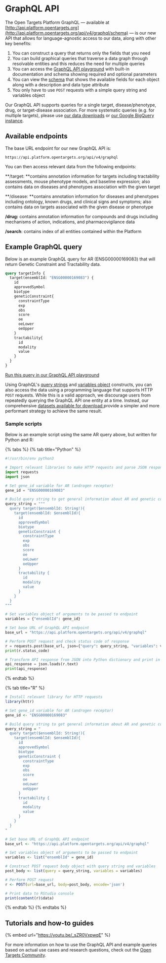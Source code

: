 # GraphQL API

The Open Targets Platform GraphQL — available at [http://api.platform.opentargets.org](http://api.platform.opentargets.org/api/v4/graphql/schema) — is our new API that allows for language-agnostic access to our data, along with other key benefits:

1. You can construct a query that returns only the fields that you need
2. You can build graphical queries that traverse a data graph through resolvable entities and this reduces the need for multiple queries
3. You can access the [GraphQL API playground](http://api.platform.opentargets.org/api/v4/graphql/browser) with built-in documentation and schema showing required and optional parameters
4. You can view the [schema](http://api.platform.opentargets.org/api/v4/graphql/schema) that shows the available fields for each object along with a description and data type attribute
5. You only have to use `POST` requests with a simple query string and variables object

Our GraphQL API supports queries for a single target, disease/phenotype, drug, or target-disease association. For more systematic queries (e.g. for multiple targets), please use [our data downloads](datasets.md) or [our Google BigQuery instance](google-bigquery.md).

## Available endpoints

The base URL endpoint for our new GraphQL API is:

```
https://api.platform.opentargets.org/api/v4/graphql
```

You can then access relevant data from the following endpoints:

\*\*/target: \*\*contains annotation information for targets including tractability assessments, mouse phenotype models, and baseline expression; also contains data on diseases and phenotypes association with the given target

\*\*/disease: \*\*contains annotation information for diseases and phenotypes including ontology, known drugs, and clinical signs and symptoms; also contains data on targets associated with the given disease or phenotype

**/drug:** contains annotation information for compounds and drugs including mechanisms of action, indications, and pharmacovigilance data

**/search**: contains index of all entities contained within the Platform

## Example GraphQL query

Below is an example GraphQL query for AR (ENSG00000169083) that will return Genetic Constraint and Tractability data.

```graphql
query targetInfo {
  target(ensemblId: "ENSG00000169083") {
    id
    approvedSymbol
    biotype
    geneticConstraint{
      constraintType
      exp
      obs
      score
      oe
      oeLower
      oeUpper
    }
    tractability{
      id
      modality
      value
    }
  }
}
```

[Run this query in our GraphQL API playground](https://api.platform.opentargets.org/api/v4/graphql/browser?query=query%20targetInfo%20%7B%0A%20%20target%28ensemblId%3A%20%22ENSG00000169083%22%29%20%7B%0A%20%20%20%20id%0A%20%20%20%20approvedSymbol%0A%20%20%20%20biotype%0A%20%20%20%20geneticConstraint%20%7B%0A%20%20%20%20%20%20constraintType%0A%20%20%20%20%20%20exp%0A%20%20%20%20%20%20obs%0A%20%20%20%20%20%20score%0A%20%20%20%20%20%20oe%0A%20%20%20%20%20%20oeLower%0A%20%20%20%20%20%20oeUpper%0A%20%20%20%20%7D%0A%20%20%20%20tractability%20%7B%0A%20%20%20%20%20%20id%0A%20%20%20%20%20%20modality%0A%20%20%20%20%20%20value%0A%20%20%20%20%7D%0A%20%20%7D%0A%7D%0A)

Using GraphQL's [query strings](https://graphql.org/learn/queries/) and [variables object](https://graphql.org/graphql-js/passing-arguments/) constructs, you can also access the data using a programming language that supports HTTP `POST` requests. While this is a valid approach, we discourage users from repeatedly querying the GraphQL API one entity at a time. Instead, our comprehensive [datasets available for download ](datasets.md)provide a simpler and more performant strategy to achieve the same result.

### Sample scripts

Below is an example script using the same AR query above, but written for Python and R:

{% tabs %}
{% tab title="Python" %}
```python
#!/usr/bin/env python3

# Import relevant libraries to make HTTP requests and parse JSON response
import requests
import json

# Set gene_id variable for AR (androgen receptor)
gene_id = "ENSG00000169083"

# Build query string to get general information about AR and genetic constraint and tractability assessments 
query_string = """
  query target($ensemblId: String!){
    target(ensemblId: $ensemblId){
      id
      approvedSymbol
      biotype
      geneticConstraint {
        constraintType
        exp
        obs
        score
        oe
        oeLower
        oeUpper
      }
      tractability {
        id
        modality
        value
      }
    }
  }
"""

# Set variables object of arguments to be passed to endpoint
variables = {"ensemblId": gene_id}

# Set base URL of GraphQL API endpoint
base_url = "https://api.platform.opentargets.org/api/v4/graphql"

# Perform POST request and check status code of response
r = requests.post(base_url, json={"query": query_string, "variables": variables})
print(r.status_code)

# Transform API response from JSON into Python dictionary and print in console
api_response = json.loads(r.text)
print(api_response)
```
{% endtab %}

{% tab title="R" %}
```r
# Install relevant library for HTTP requests
library(httr)

# Set gene_id variable for AR (androgen receptor)
gene_id <- "ENSG00000169083"

# Build query string to get general information about AR and genetic constraint and tractability assessments 
query_string = "
  query target($ensemblId: String!){
    target(ensemblId: $ensemblId){
      id
      approvedSymbol
      biotype
      geneticConstraint {
        constraintType
        exp
        obs
        score
        oe
        oeLower
        oeUpper
      }
      tractability {
        id
        modality
        value
      }
    }
  }
"

# Set base URL of GraphQL API endpoint
base_url <- "https://api.platform.opentargets.org/api/v4/graphql"

# Set variables object of arguments to be passed to endpoint
variables <- list("ensemblId" = gene_id)

# Construct POST request body object with query string and variables
post_body <- list(query = query_string, variables = variables)

# Perform POST request
r <- POST(url=base_url, body=post_body, encode='json')

# Print data to RStudio console
print(content(r)$data)
```
{% endtab %}
{% endtabs %}

## Tutorials and how-to guides

{% embed url="https://youtu.be/_sZR0VxpwqE" %}

For more information on how to use the GraphQL API and example queries based on actual use cases and research questions, check out the [Open Targets Community](https://community.opentargets.org).
